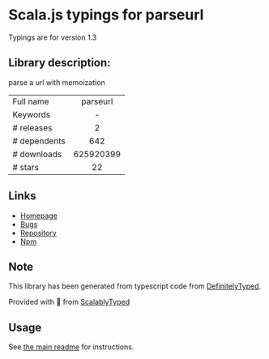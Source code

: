 
# Scala.js typings for parseurl

Typings are for version 1.3

## Library description:
parse a url with memoization

|                    |                 |
| ------------------ | :-------------: |
| Full name          | parseurl |
| Keywords           | - |
| # releases         | 2 |
| # dependents       | 642 |
| # downloads        | 625920399 |
| # stars            | 22 |

## Links
- [Homepage](https://github.com/pillarjs/parseurl#readme)
- [Bugs](https://github.com/pillarjs/parseurl/issues)
- [Repository](https://github.com/pillarjs/parseurl)
- [Npm](https://www.npmjs.com/package/parseurl)
    


## Note
This library has been generated from typescript code from [DefinitelyTyped](https://definitelytyped.org).

Provided with :purple_heart: from [ScalablyTyped](https://github.com/oyvindberg/ScalablyTyped)

## Usage
See [the main readme](../../readme.md) for instructions.


